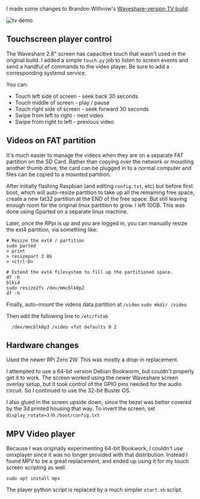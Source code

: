 I made some changes to Brandon Withrow's [Waveshare-version TV build](https://withrow.io/simpsons-tv-build-guide-waveshare).

![tv demo](tv.gif)

## Touchscreen player control

The Waveshare 2.8" screen has capacitive touch that wasn't used in the original
build. I added a simple `touch.py` job to listen to screen events and send a
handful of commands to the video player. Be sure to add a corresponding systemd
service.

You can:
- Touch left side of screen - seek back 30 seconds
- Touch middle of screen - play / pause
- Touch right side of screen - seek forward 30 seconds
- Swipe from left to right - next video
- Swipe from right to left - previous video

## Videos on FAT partition

It's much easier to manage the videos when they are on a separate FAT partition
on the SD Card. Rather than copying over the network or mounting another thumb
drive, the card can be plugged in to a normal computer and files can be copied
to a mounted partition.

After initially flashing Raspbian (and editing `config.txt`, etc) but before first boot, which will auto-resize partition to take up all the remaining free space, create a new fat32 partition at the END of the free space. But still leaving enough room for the original linux partition to grow. I left 10GB. This was done using Gparted on a separate linux machine.

Later, once the RPpi is up and you are logged in, you can manually resize the
ext4 partition, via something like:

```
# Resize the ext4 / partition
sudo parted
> print
> resizepart 2 8G
> <ctrl-D>

# Extend the ext4 filesystem to fill up the partitioned space.
df -h
blkid
sudo resize2fs /dev/mmcblk0p2
df -h
```

Finally, auto-mount the videos data partition at `/video`
`sudo mkdir /video`

Then add the following line to `/etc/fstab`
```
  /dev/mmcblk0p3 /video vfat defaults 0 2
```


## Hardware changes

Used the newer RPi Zero 2W. This was mostly a drop-in replacement.

I attempted to use a 64-bit version Debian Bookworm, but couldn't properly get
it to work. The screen worked using the newer Waveshare screen overlay setup,
but it took control of the GPIO pins needed for the audio circuit. So I
continued to use the 32-bit Buster OS.

I also glued in the screen upside down, since the bezel was better covered by
the 3d printed housing that way. To invert the screen, set `display_rotate=3` in `/boot/config.txt`

## MPV Video player

Because I was originally experimenting 64-bit Bookwork, I couldn't use omxplayer
since it was no longer provided with that distribution. Instead I found MPV to
be a great replacement, and ended up using it for my touch screen scripting as
well.

`sudo apt install mpv`

The player python script is replaced by a much simpler `start.sh` script.
